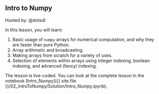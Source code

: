 ## Intro to Numpy

Hosted by: @dotsdl

In this lesson, you will learn:

1. Basic usage of `numpy` arrays for numerical computation, and why they are faster than pure Python.
2. Array arithmetic and broadcasting.
3. Making arrays from scratch for a variety of uses.
3. Selection of elements within arrays using integer indexing, boolean
   indexing, and advanced (fancy) indexing.
   
   
The lesson is live-coded. You can look at the complete lesson in the notebook [Intro_Numpy]({{ site.file }}/02_IntroToNumpy/Solution/Intro_Numpy.ipynb).

